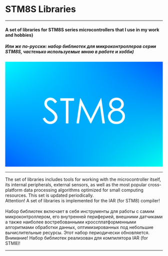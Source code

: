 # STM8S Libraries
___

#### A set of libraries for STM8S series microcontrollers that I use in my work and hobbies)

##### Или же по-русски: набор библиотек для микроконтроллеров серии STM8S, частенько используемые мною в работе и хобби)

<img src="STM8S/resources/logo.png" alt="STM8S logo"/>

___
    
The set of libraries includes tools for working with the microcontroller itself, its internal peripherals, external sensors, as well as the most popular cross-platform data processing algorithms optimized for small computing resources. This set is updated periodically.  
Attention! A set of libraries is implemented for the IAR (for STM8) compiler!
<br>
<br>
Набор библиотек включает в себя инструменты для работы с самим микроконтроллером, его внутренней периферией, внешними датчиками а также наиболее востребованными кроссплатформенными алгоритмами обработки данных, оптимизированных под небольшие вычислительные ресурсы. Этот набор периодически обновляется.  
Внимание! Набор библиотек реализован для компилятора IAR (for STM8)!

___
